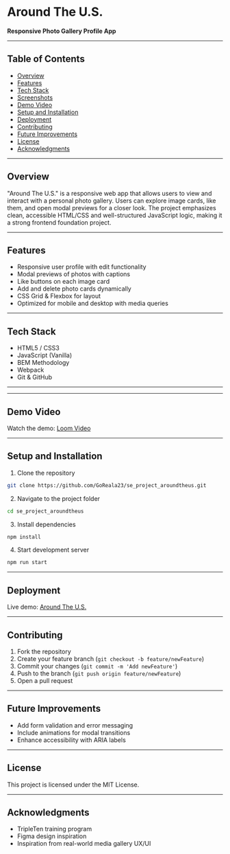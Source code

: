 # Around The U.S.

**Responsive Photo Gallery Profile App**

---

##  Table of Contents

- [Overview](#overview)
- [Features](#features)
- [Tech Stack](#tech-stack)
- [Screenshots](#screenshots)
- [Demo Video](#demo-video)
- [Setup and Installation](#setup-and-installation)
- [Deployment](#deployment)
- [Contributing](#contributing)
- [Future Improvements](#future-improvements)
- [License](#license)
- [Acknowledgments](#acknowledgments)

---

##  Overview

"Around The U.S." is a responsive web app that allows users to view and interact with a personal photo gallery. Users can explore image cards, like them, and open modal previews for a closer look. The project emphasizes clean, accessible HTML/CSS and well-structured JavaScript logic, making it a strong frontend foundation project.

---

##  Features

-  Responsive user profile with edit functionality
-  Modal previews of photos with captions
-  Like buttons on each image card
-  Add and delete photo cards dynamically
-  CSS Grid & Flexbox for layout
-  Optimized for mobile and desktop with media queries

---

##  Tech Stack

- HTML5 / CSS3
- JavaScript (Vanilla)
- BEM Methodology
- Webpack
- Git & GitHub

---



---

##  Demo Video

Watch the demo: [Loom Video](https://www.loom.com/share/ddafe79970524965b6fa076b7f4be275?sid=b7d28da7-d9d4-4aca-a6ad-2d8e0a9ebdbf)

---

##  Setup and Installation

1. Clone the repository

```bash
git clone https://github.com/GoReala23/se_project_aroundtheus.git
```

2. Navigate to the project folder

```bash
cd se_project_aroundtheus
```

3. Install dependencies

```bash
npm install
```

4. Start development server

```bash
npm run start
```

---

##  Deployment

Live demo: [Around The U.S.]([https://www.loom.com/share/ddafe79970524965b6fa076b7f4be275?sid=b7d28da7-d9d4-4aca-a6ad-2d8e0a9ebdbf](https://goreala23.github.io/se_project_aroundtheus/))

---

##  Contributing

1. Fork the repository
2. Create your feature branch (`git checkout -b feature/newFeature`)
3. Commit your changes (`git commit -m 'Add newFeature'`)
4. Push to the branch (`git push origin feature/newFeature`)
5. Open a pull request

---

##  Future Improvements

- Add form validation and error messaging
- Include animations for modal transitions
- Enhance accessibility with ARIA labels

---

##  License

This project is licensed under the MIT License.

---

##  Acknowledgments

- TripleTen training program
- Figma design inspiration
- Inspiration from real-world media gallery UX/UI

